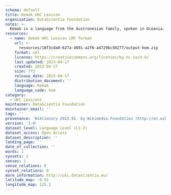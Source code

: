 ```yaml
---
schema: default
title: Kemak UKC Lexicon
organization: DataScientia Foundation
notes: >-
  Kemak is a language from the Austronesian family, spoken in Oceania. The UKC Lexicon of Kemak is represented as a lexico-semantic network. It consists of words, word senses, synsets, as well as sense-level and synset-level relationships.
resources:
  - name: Kemak UKC Lexicon LMF format
    url: >-
      resources/18f3cda0-627a-4691-a2f6-a4729bc50277/output-kem.zip
    format: xml
    license: https://creativecommons.org/licenses/by-nc-sa/4.0/
    last_updated: 2023-04-17
    created: 2023-04-17
    size: 773
    release_date: 2023-04-17
    distribution_document: ''
    language: Kemak
    language_code: kem
category:
  - UKC Lexicons
maintainer: DataScientia Foundation
maintainer_email: ''
tags: ''
provenance: 'Wiktionary 2022.01. by Wikimedia Foundation (http://en.wiktionary.org); Princeton WordNet 2.1 by Princeton University (https://wordnet.princeton.edu)'
version: '1.0'
dataset_level: Language Level (L1-2)
dataset_access: Open Access
dataset_description: ''
landing_page: ''
date_of_collection: ''
words: 1
synsets: 1
senses: 1
sense_relations: 0
synset_relations: 0
more_information: http://ukc.datascientia.eu/
latitude_map: -8.92
longitude_map: 125.2
---
```

